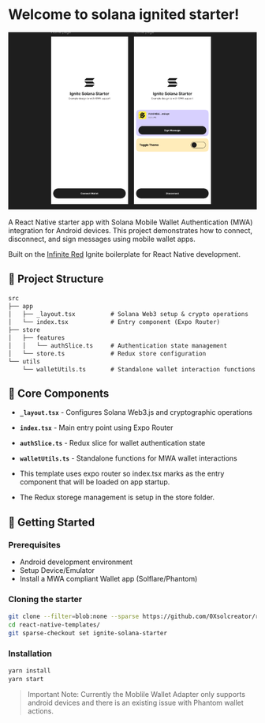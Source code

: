 # Welcome to solana ignited starter!

![Ignite Solana Starter App](assets/images//readme-cover.png)

A React Native starter app with Solana Mobile Wallet Authentication (MWA) integration for Android devices. This project demonstrates how to connect, disconnect, and sign messages using mobile wallet apps.

Built on the [Infinite Red](https://infinite.red) Ignite boilerplate for React Native development.


## 📁 Project Structure

```tree
src
├── app
│   ├── _layout.tsx          # Solana Web3 setup & crypto operations
│   └── index.tsx            # Entry component (Expo Router)
├── store
│   ├── features
│   │   └── authSlice.ts     # Authentication state management
│   └── store.ts             # Redux store configuration
└── utils
    └── walletUtils.ts       # Standalone wallet interaction functions
```

## 🔧 Core Components

- **`_layout.tsx`** - Configures Solana Web3.js and cryptographic operations
- **`index.tsx`** - Main entry point using Expo Router
- **`authSlice.ts`** - Redux slice for wallet authentication state
- **`walletUtils.ts`** - Standalone functions for MWA wallet interactions

- This template uses expo router so index.tsx marks as the entry component that will be loaded on app startup.

- The Redux storege management is setup in the store folder.

## 🚀 Getting Started

### Prerequisites

- Android development environment
- Setup Device/Emulator
- Install a MWA compliant Wallet app (Solflare/Phantom)

### Cloning the starter

```bash
git clone --filter=blob:none --sparse https://github.com/0Xsolcreator/react-native-templates.git 
cd react-native-templates/
git sparse-checkout set ignite-solana-starter
```

### Installation

```bash
yarn install
yarn start
```

> Important Note: Currently the Moblile Wallet Adapter only supports android devices and there is an existing issue with Phantom wallet actions.

